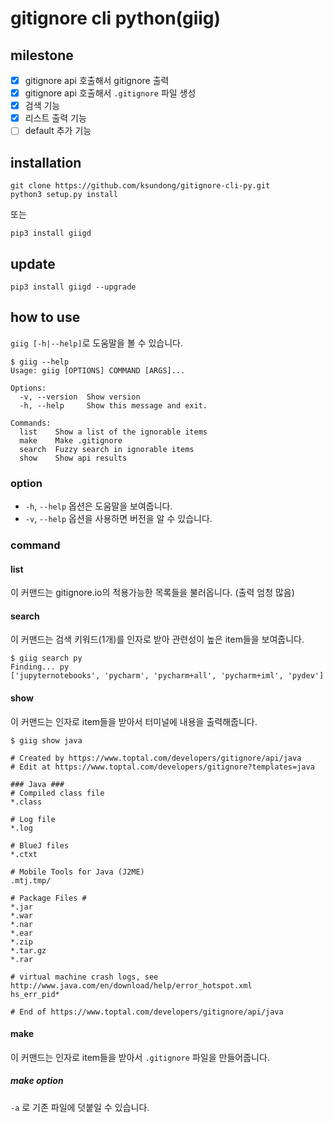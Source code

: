 # gitignore cli python(giig)

## milestone

- [x] gitignore api 호출해서 gitignore 출력
- [x] gitignore api 호출해서 `.gitignore` 파일 생성
- [x] 검색 기능
- [x] 리스트 출력 기능
- [ ] default 추가 기능

## installation

```shell
git clone https://github.com/ksundong/gitignore-cli-py.git
python3 setup.py install
```

또는

```shell
pip3 install giigd
```

## update

```
pip3 install giigd --upgrade
```

## how to use

`giig [-h|--help]`로 도움말을 볼 수 있습니다.

```shell script
$ giig --help
Usage: giig [OPTIONS] COMMAND [ARGS]...

Options:
  -v, --version  Show version
  -h, --help     Show this message and exit.

Commands:
  list    Show a list of the ignorable items
  make    Make .gitignore
  search  Fuzzy search in ignorable items
  show    Show api results
```

### option

- `-h`, `--help` 옵션은 도움말을 보여줍니다.
- `-v`, `--help` 옵션을 사용하면 버전을 알 수 있습니다.

### command

#### list

이 커맨드는 gitignore.io의 적용가능한 목록들을 불러옵니다. (출력 엄청 많음)

#### search

이 커맨드는 검색 키워드(1개)를 인자로 받아 관련성이 높은 item들을 보여줍니다. 

```shell
$ giig search py
Finding... py
['jupyternotebooks', 'pycharm', 'pycharm+all', 'pycharm+iml', 'pydev']
```

#### show

이 커맨드는 인자로 item들을 받아서 터미널에 내용을 출력해줍니다.

```shell
$ giig show java

# Created by https://www.toptal.com/developers/gitignore/api/java
# Edit at https://www.toptal.com/developers/gitignore?templates=java

### Java ###
# Compiled class file
*.class

# Log file
*.log

# BlueJ files
*.ctxt

# Mobile Tools for Java (J2ME)
.mtj.tmp/

# Package Files #
*.jar
*.war
*.nar
*.ear
*.zip
*.tar.gz
*.rar

# virtual machine crash logs, see http://www.java.com/en/download/help/error_hotspot.xml
hs_err_pid*

# End of https://www.toptal.com/developers/gitignore/api/java

```

#### make

이 커맨드는 인자로 item들을 받아서 `.gitignore` 파일을 만들어줍니다.

##### make option

`-a` 로 기존 파일에 덧붙일 수 있습니다.

